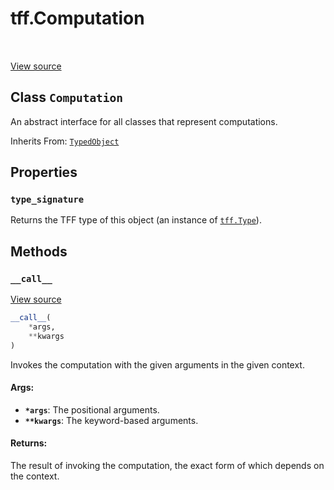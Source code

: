 <div itemscope itemtype="http://developers.google.com/ReferenceObject">
<meta itemprop="name" content="tff.Computation" />
<meta itemprop="path" content="Stable" />
<meta itemprop="property" content="type_signature"/>
<meta itemprop="property" content="__call__"/>
</div>

# tff.Computation

<table class="tfo-notebook-buttons tfo-api" align="left">
</table>

<a target="_blank" href="http://github.com/tensorflow/federated/tree/master/tensorflow_federated/python/core/api/computation_base.py">View
source</a>

## Class `Computation`

An abstract interface for all classes that represent computations.

Inherits From: [`TypedObject`](../tff/TypedObject.md)

<!-- Placeholder for "Used in" -->

## Properties

<h3 id="type_signature"><code>type_signature</code></h3>

Returns the TFF type of this object (an instance of
<a href="../tff/Type.md"><code>tff.Type</code></a>).

## Methods

<h3 id="__call__"><code>__call__</code></h3>

<a target="_blank" href="http://github.com/tensorflow/federated/tree/master/tensorflow_federated/python/core/api/computation_base.py">View
source</a>

```python
__call__(
    *args,
    **kwargs
)
```

Invokes the computation with the given arguments in the given context.

#### Args:

*   <b>`*args`</b>: The positional arguments.
*   <b>`**kwargs`</b>: The keyword-based arguments.

#### Returns:

The result of invoking the computation, the exact form of which depends on the
context.
